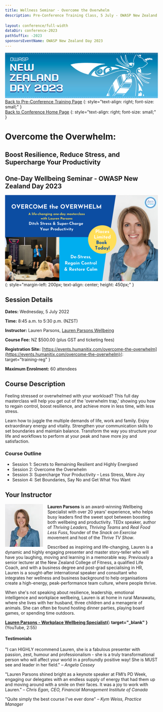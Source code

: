 ```yaml
---
title: Wellness Seminar - Overcome the Overwhelm
description: Pre-Conference Training Class, 5 July - OWASP New Zealand Day 2023 

layout: conference/full-width
dataDir: conference-2023
pathSuffix: -2023
sponsorsEventName: OWASP New Zealand Day 2023
---
```


[![Web Banner](/assets/images/2023_Banner_Graphic.jpg)](/conference/)   
[Back to Pre-Conference Training Page](training.md)
{: style="text-align: right; font-size: small;" }   
[Back to Conference Home Page](index.md)
{: style="text-align: right; font-size: small;" }   

# Overcome the Overwhelm: 
## Boost Resilience, Reduce Stress, and Supercharge Your Productivity

## One-Day Wellbeing Seminar - OWASP New Zealand Day 2023

![Class Display Ad](/assets/images/2023/Banner_Graphic-Overcome_the_Overwhelm.png){: style="margin-left: 200px; text-align: center; height: 450px;" }

## Session Details 

**Dates:** Wednesday, 5 July 2022

**Time:** 8:45 a.m. to 5:30 p.m. (NZST)

**Instructor:** Lauren Parsons, [Lauren Parsons Wellbeing](https://laurenparsonswellbeing.com/)   

**Course Fee:** NZ $500.00 (plus GST and ticketing fees)

**Registration Site:** [https://events.humanitix.com/overcome-the-overwhelm](https://events.humanitix.com/overcome-the-overwhelm){: target="training-reg" }

**Maximum Enrolment:** 60 attendees

## Course Description

Feeling stressed or overwhelmed with your workload? This full day masterclass will help you get out of the 'overwhelm trap,' showing you how to regain control, boost resilience, and achieve more in less time, with less stress.

Learn how to juggle the multiple demands of life, work and family. Enjoy extraordinary energy and vitality. Strengthen your communication skills to set boundaries and maintain balance. Transform the way you structure your life and workflows to perform at your peak and have more joy and satisfaction.

### Course Outline

* Session 1: Secrets to Remaining Resilient and Highly Energised
* Session 2: Overcome the Overwhelm
* Session 3: Supercharge Your Productivity – Less Stress, More Joy
* Session 4: Set Boundaries, Say No and Get What You Want

## Your Instructor

<img src="/assets/images/2023/Photo-Lauren_Parsons.jpeg" alt="Photo of Lauren Parsons" style="float: left; width: 125px; margin-right: 15px;" />

**Lauren Parsons** is an award-winning Wellbeing Specialist with over 20 years' experience, who helps busy leaders find the 
sweet spot between boosting both wellbeing and productivity. TEDx speaker, author of *Thriving Leaders, Thriving Teams* and 
*Real Food Less Fuss*, founder of the *Snack on Exercise* movement and host of the *Thrive TV Show*.

Described as inspiring and life-changing, Lauren is a dynamic and highly engaging presenter and master story-teller who will have you laughing, moving and learning in a memorable way. Previously a senior lecturer at the New Zealand College of Fitness, a qualified Life Coach, and with a business degree and post-grad specialising in HR, Lauren is a sought-after international speaker and consultant who integrates her wellness and business background to help organisations create a high-energy, peak-performance team culture, where people thrive.

When she's not speaking about resilience, leadership, emotional intelligence and workplace wellbeing, Lauren is at home in rural Manawatu, 
where she lives with her husband, three children and a menagerie of animals. She can often be found hosting dinner parties, playing board 
games, or spending time outdoors.

**[Lauren Parsons - Workplace Wellbeing Specialist](https://www.youtube.com/watch?v=kBxwcjxBrA4){: target="_blank" }** (YouTube, 2:55)

#### Testimonials

"I can HIGHLY recommend Lauren, she is a fabulous presenter with passion, zest, humour and professionalism - she is a truly transformational person who will affect your world in a profoundly positive way! She is MUST see and leader in her field." – *Angela Cossey*

"Lauren Parsons shined bright as a keynote speaker at FMI’s PD Week, engaging our delegates with an endless supply of energy that had them up and moving around with a smile on their faces. It was a joy to work with Lauren." – *Chris Egan, CEO, Financial Management Institute of Canada*

"Quite simply the best course I've ever done" – *Kym Weiss, Practice Manager*
